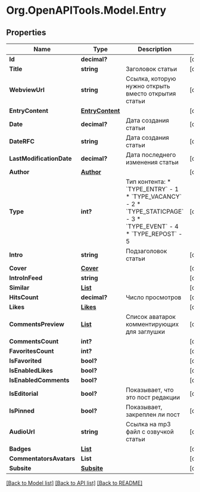 # Org.OpenAPITools.Model.Entry
## Properties

Name | Type | Description | Notes
------------ | ------------- | ------------- | -------------
**Id** | **decimal?** |  | [optional] 
**Title** | **string** | Заголовок статьи | [optional] 
**WebviewUrl** | **string** | Ссылка, которую нужно открыть вместо открытия статьи | [optional] 
**EntryContent** | [**EntryContent**](EntryContent.md) |  | [optional] 
**Date** | **decimal?** | Дата создания статьи | [optional] 
**DateRFC** | **string** | Дата создания статьи | [optional] 
**LastModificationDate** | **decimal?** | Дата последнего изменения статьи | [optional] 
**Author** | [**Author**](Author.md) |  | [optional] 
**Type** | **int?** | Тип контента:   * &#x60;TYPE_ENTRY&#x60; - 1   * &#x60;TYPE_VACANCY&#x60; - 2   * &#x60;TYPE_STATICPAGE&#x60; - 3   * &#x60;TYPE_EVENT&#x60; - 4   * &#x60;TYPE_REPOST&#x60; - 5  | [optional] 
**Intro** | **string** | Подзаголовок статьи | [optional] 
**Cover** | [**Cover**](Cover.md) |  | [optional] 
**IntroInFeed** | **string** |  | [optional] 
**Similar** | [**List<Similar>**](Similar.md) |  | [optional] 
**HitsCount** | **decimal?** | Число просмотров | [optional] 
**Likes** | [**Likes**](Likes.md) |  | [optional] 
**CommentsPreview** | [**List<Comment>**](Comment.md) | Список аватарок комментирующих для заглушки | [optional] 
**CommentsCount** | **int?** |  | [optional] 
**FavoritesCount** | **int?** |  | [optional] 
**IsFavorited** | **bool?** |  | [optional] 
**IsEnabledLikes** | **bool?** |  | [optional] 
**IsEnabledComments** | **bool?** |  | [optional] 
**IsEditorial** | **bool?** | Показывает, что это пост редакции | [optional] 
**IsPinned** | **bool?** | Показывает, закреплен ли пост | [optional] 
**AudioUrl** | **string** | Ссылка на mp3 файл с озвучкой статьи | [optional] 
**Badges** | [**List<Badge>**](Badge.md) |  | [optional] 
**CommentatorsAvatars** | **List<string>** |  | [optional] 
**Subsite** | [**Subsite**](Subsite.md) |  | [optional] 

[[Back to Model list]](../README.md#documentation-for-models) [[Back to API list]](../README.md#documentation-for-api-endpoints) [[Back to README]](../README.md)

